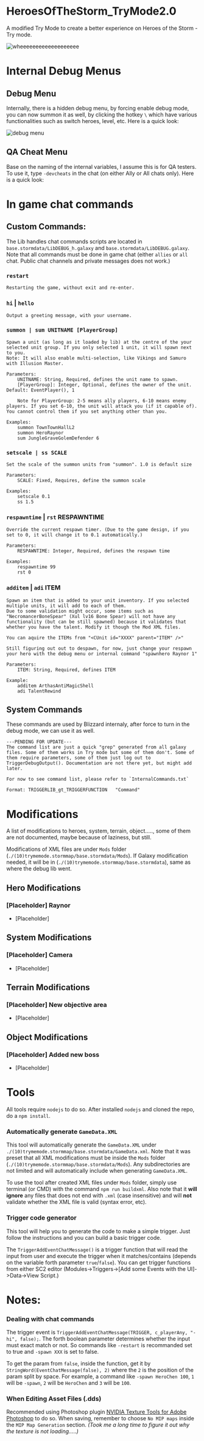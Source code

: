 
# HeroesOfTheStorm_TryMode2.0
A modified Try Mode to create a better experience on Heroes of the Storm - Try mode.

![wheeeeeeeeeeeeeeeeeee](https://thumbs.gfycat.com/AntiqueFrighteningComet-size_restricted.gif)


# Internal Debug Menus

## Debug Menu

Internally, there is a hidden debug menu, by forcing enable debug mode, you can now summon it as well, by clicking the hotkey `\` which have various functionalities such as switch heroes, level, etc. Here is a quick look:

![debug menu](https://i.imgur.com/gPI9we8.png)

## QA Cheat Menu

Base on the naming of the internal variables, I assume this is for QA testers. To use it, type `-devcheats` in the chat (on either Ally or All chats only). Here is a quick look:






# In game chat commands


## Custom Commands:

The Lib handles chat commands scripts are located in `base.stormdata/LibDEBUG_h.galaxy` and `base.stormdata/LibDEBUG.galaxy`. Note that all commands must be done in game chat (either `allies` or `all` chat. Public chat channels and private messages does not work.)

### `restart`

    Restarting the game, without exit and re-enter.

### `hi` | `hello`

    Output a greeting message, with your username.

### `summon | sum UNITNAME [PlayerGroup]`

    Spawn a unit (as long as it loaded by lib) at the centre of the your selected unit group. If you only selected 1 unit, it will spawn next to you.
    Note: It will also enable multi-selection, like Vikings and Samuro with Illusion Master.

    Parameters:
        UNITNAME: String, Required, defines the unit name to spawn.
        [PlayerGroup]: Integer, Optional, defines the owner of the unit. Default: EventPlayer(), 1

        Note for PlayerGroup: 2-5 means ally players, 6-10 means enemy players. If you set 6-10, the unit will attack you (if it capable of). You cannot control them if you set anything other than you.

    Examples:
        summon TownTownHallL2
        summon HeroRaynor
        sum JungleGraveGolemDefender 6

### `setscale | ss SCALE`

    Set the scale of the summon units from "summon". 1.0 is default size

    Parameters:
        SCALE: Fixed, Requires, define the summon scale
    
    Examples:
        setscale 0.1
        ss 1.5

### `respawntime` | `rst` RESPAWNTIME

    Override the current respawn timer. (Due to the game design, if you set to 0, it will change it to 0.1 automatically.)

    Parameters:
        RESPAWNTIME: Integer, Required, defines the respawn time

    Examples:
        respawntime 99
        rst 0

### `additem` | `adi` ITEM

    Spawn an item that is added to your unit inventory. If you selected multiple units, it will add to each of them.
    Due to some validation might occur, some items such as "NecromancerBoneSpear" (Xul lv16 Bone Spear) will not have any functionality (but can be still spawned) because it validates that whether you have the talent. Modify it though the Mod XML files.

    You can aquire the ITEMs from "<CUnit id="XXXX" parent="ITEM" />"

    Still figuring out out to despawn, for now, just change your respawn your hero with the debug menu or internal command "spawnhero Raynor 1"

    Parameters:
        ITEM: String, Required, defines ITEM

    Example:
        additem ArthasAntiMagicShell
        adi TalentRewind

## System Commands

These commands are used by Blizzard internaly, after force to turn in the debug mode, we can use it as well.

    ---PENDING FOR UPDATE---
    The command list are just a quick "grep" generated from all galaxy files. Some of them works in Try mode but some of them don't. Some of them require parameters, some of them just log out to TriggerDebugOutput(). Documentation are not there yet, but might add later.

    For now to see command list, please refer to `InternalCommands.txt`

    Format: TRIGGERLIB_gt_TRIGGERFUNCTION   "Command"

# Modifications

A list of modifications to heroes, system, terrain, object....., some of them are not documented, maybe because of laziness, but still.

Modifications of XML files are under `Mods` folder (`./(10)trymemode.stormmap/base.stormdata/Mods`). If Galaxy modification needed, it will be in (`./(10)trymemode.stormmap/base.stormdata`), same as where the debug lib went.

## Hero Modifications

### [Placeholder] Raynor

- [Placeholder]

## System Modifications

### [Placeholder] Camera

- [Placeholder]

## Terrain Modifications

### [Placeholder] New objective area

- [Placeholder] 

## Object Modifications

### [Placeholder] Added new boss

- [Placeholder]

# Tools

All tools require `nodejs` to do so. After installed `nodejs` and cloned the repo, do a `npm install`.

### Automatically generate `GameData.XML`

This tool will automatically generate the `GameData.XML` under `./(10)trymemode.stormmap/base.stormdata/GameData.xml`. Note that it was preset that all XML modifications must be inside the `Mods` folder (`./(10)trymemode.stormmap/base.stormdata/Mods`). Any subdirectories are not limited and will automatically include when generating `GameData.XML`.

To use the tool after created XML files under `Mods` folder, simply use terminal (or CMD) with the command `npm run buildxml`. Also note that it **will ignore** any files that does not end with `.xml` (case insensitive) and will **not** validate whether the XML file is valid (syntax error, etc).

### Trigger code generator

This tool will help you to generate the code to make a simple trigger. Just follow the instructions and you can build a basic trigger code.

The `TriggerAddEventChatMessage()` is a trigger function that will read the input from user and execute the trigger when it matches/contains (depends on the variable forth parameter `true`/`false`). You can get trigger functions from either SC2 editor (Modules->Triggers->[Add some Events with the UI]->Data->View Script.)


# Notes:

### Dealing with chat commands

The trigger event is `TriggerAddEventChatMessage(TRIGGER, c_playerAny, "-hi", false);`. The forth boolean parameter determines whether the input must exact match or not. So commands like `-restart` is recommanded set to true and `-spawn XXX` is set to false.

To get the param from `false`, inside the function, get it by `StringWord(EventChatMessage(false), 2)` where the `2` is the position of the param split by space. For example, a command like `-spawn HeroChen 100`, `1` will be `-spawn`, `2` will be `HeroChen` and `3` will be `100`.


### When Editing Asset Files (.dds)
Recommended using Photoshop plugin [NVIDIA Texture Tools for Adobe Photoshop](https://developer.nvidia.com/nvidia-texture-tools-adobe-photoshop) to do so. 
When saving, remember to choose `No MIP maps` inside the `MIP Map Generation` section. 
*(Took me a long time to figure it out why the texture is not loading.....)*